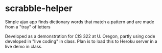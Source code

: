 # scrabble-helper

Simple ajax app finds dictionary words that match a pattern and are
made from a "tray" of letters  

Developed as a demonstration for CIS 322 at U. Oregon, partly using
code developed in "live coding" in class.  Plan is to load this to
Heroku server in a live demo in class. 
